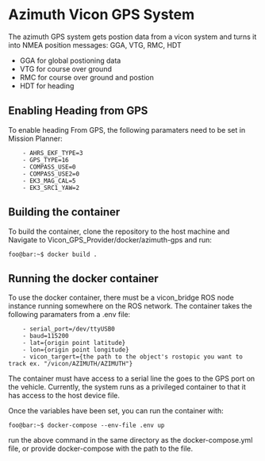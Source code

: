 # Azimuth Vicon GPS System
The azimuth GPS system gets postion data from a vicon system and turns it into NMEA position messages: GGA, VTG, RMC, HDT

- GGA for global postioning data
- VTG for course over ground
- RMC for course over ground and postion
- HDT for heading

## Enabling Heading from GPS
To enable heading From GPS, the following paramaters need to be set in Mission Planner:
		
        - AHRS_EKF_TYPE=3
		- GPS_TYPE=16
		- COMPASS_USE=0
		- COMPASS_USE2=0
		- EK3_MAG_CAL=5
		- EK3_SRC1_YAW=2

## Building the container
To build the container, clone the repository to the host machine and
Navigate to Vicon_GPS_Provider/docker/azimuth-gps and run:

```console
foo@bar:~$ docker build .
```

## Running the docker container
To use the docker container, there must be a vicon_bridge ROS node instance running somewhere on the ROS network. The container takes the following paramaters from a .env file:
		
        - serial_port=/dev/ttyUSB0
		- baud=115200
		- lat={origin point latitude}
		- lon={origin point longitude}
		- vicon_targert={the path to the object's rostopic you want to track ex. "/vicon/AZIMUTH/AZIMUTH"}

The container must have access to a serial line the goes to the GPS port on the vehicle. Currently, the system runs as a privileged container to that it has access to the host device file.

Once the variables have been set, you can run the container with:

```console
foo@bar:~$ docker-compose --env-file .env up
```

run the above command in the same directory as the docker-compose.yml file, or provide docker-compose with the path to the file.


